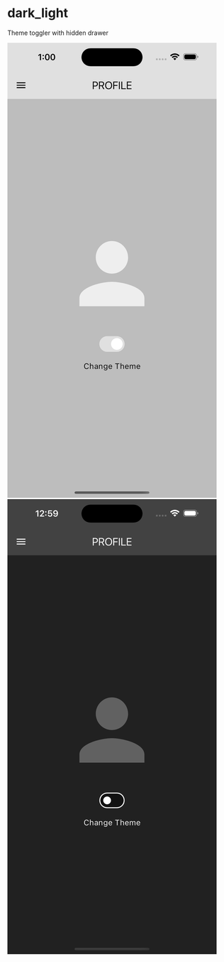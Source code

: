 # dark_light

Theme toggler with hidden drawer

![Light mode](assets/images/light.png?raw=true "Light Mode")
![Dark more](assets/images/dark.png?raw=true "Dark Mode")